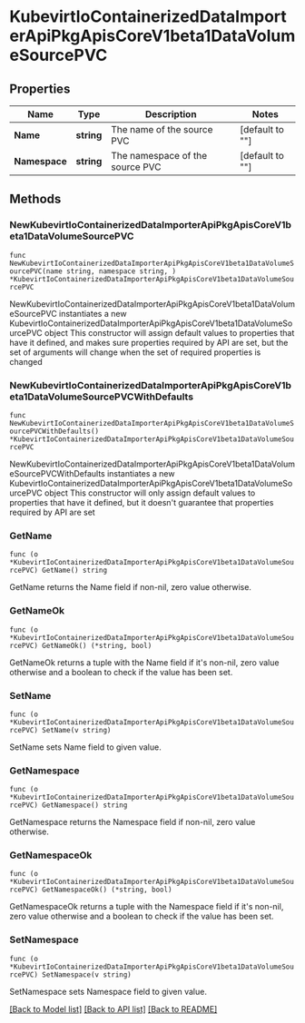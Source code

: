 # KubevirtIoContainerizedDataImporterApiPkgApisCoreV1beta1DataVolumeSourcePVC

## Properties

Name | Type | Description | Notes
------------ | ------------- | ------------- | -------------
**Name** | **string** | The name of the source PVC | [default to ""]
**Namespace** | **string** | The namespace of the source PVC | [default to ""]

## Methods

### NewKubevirtIoContainerizedDataImporterApiPkgApisCoreV1beta1DataVolumeSourcePVC

`func NewKubevirtIoContainerizedDataImporterApiPkgApisCoreV1beta1DataVolumeSourcePVC(name string, namespace string, ) *KubevirtIoContainerizedDataImporterApiPkgApisCoreV1beta1DataVolumeSourcePVC`

NewKubevirtIoContainerizedDataImporterApiPkgApisCoreV1beta1DataVolumeSourcePVC instantiates a new KubevirtIoContainerizedDataImporterApiPkgApisCoreV1beta1DataVolumeSourcePVC object
This constructor will assign default values to properties that have it defined,
and makes sure properties required by API are set, but the set of arguments
will change when the set of required properties is changed

### NewKubevirtIoContainerizedDataImporterApiPkgApisCoreV1beta1DataVolumeSourcePVCWithDefaults

`func NewKubevirtIoContainerizedDataImporterApiPkgApisCoreV1beta1DataVolumeSourcePVCWithDefaults() *KubevirtIoContainerizedDataImporterApiPkgApisCoreV1beta1DataVolumeSourcePVC`

NewKubevirtIoContainerizedDataImporterApiPkgApisCoreV1beta1DataVolumeSourcePVCWithDefaults instantiates a new KubevirtIoContainerizedDataImporterApiPkgApisCoreV1beta1DataVolumeSourcePVC object
This constructor will only assign default values to properties that have it defined,
but it doesn't guarantee that properties required by API are set

### GetName

`func (o *KubevirtIoContainerizedDataImporterApiPkgApisCoreV1beta1DataVolumeSourcePVC) GetName() string`

GetName returns the Name field if non-nil, zero value otherwise.

### GetNameOk

`func (o *KubevirtIoContainerizedDataImporterApiPkgApisCoreV1beta1DataVolumeSourcePVC) GetNameOk() (*string, bool)`

GetNameOk returns a tuple with the Name field if it's non-nil, zero value otherwise
and a boolean to check if the value has been set.

### SetName

`func (o *KubevirtIoContainerizedDataImporterApiPkgApisCoreV1beta1DataVolumeSourcePVC) SetName(v string)`

SetName sets Name field to given value.


### GetNamespace

`func (o *KubevirtIoContainerizedDataImporterApiPkgApisCoreV1beta1DataVolumeSourcePVC) GetNamespace() string`

GetNamespace returns the Namespace field if non-nil, zero value otherwise.

### GetNamespaceOk

`func (o *KubevirtIoContainerizedDataImporterApiPkgApisCoreV1beta1DataVolumeSourcePVC) GetNamespaceOk() (*string, bool)`

GetNamespaceOk returns a tuple with the Namespace field if it's non-nil, zero value otherwise
and a boolean to check if the value has been set.

### SetNamespace

`func (o *KubevirtIoContainerizedDataImporterApiPkgApisCoreV1beta1DataVolumeSourcePVC) SetNamespace(v string)`

SetNamespace sets Namespace field to given value.



[[Back to Model list]](../README.md#documentation-for-models) [[Back to API list]](../README.md#documentation-for-api-endpoints) [[Back to README]](../README.md)


